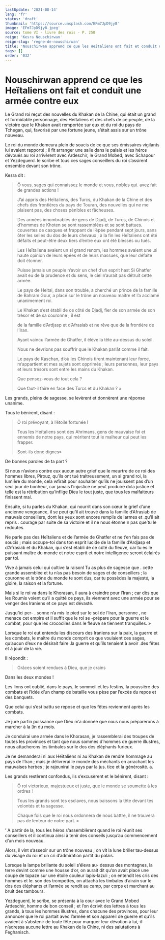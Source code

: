 ```yaml
---
lastUpdate: '2021-08-14'
lang: 'fr'
status: 'draft'
thumbnail: 'https://source.unsplash.com/EFm7JpD9jy8'
image: 'EFm7JpD9jy8.jpeg'
source: tome VI - livre des rois - P. 250
reign: 'Kesra Nouschirwan'
reign-slug: 'regne-de-nouschirwan'
title: 'Nouschirwan apprend ce que les Heïtaliens ont fait et conduit une armée contre eux | Le Livre des Rois | Shâhnâmeh'
tags: []
order: '032'
---
```


<!-- LTeX: language=fr -->

# Nouschirwan apprend ce que les Heïtaliens ont fait et conduit une armée contre eux

Le Grand roi reçut des nouvelles du Khakan de la Chine, qui était un grand et formidable personnage, des Heïtaliens et des chefs de ce peuple, de la victoire que le Khakan avait remportée sur eux et du roi du pays de Tchegan, qui, favorisé par une fortune jeune, s’était assis sur un trône nouveau.

Le roi du monde demeura plein de soucis de ce que ses émissaires vigilants lui avaient rapporté ; il fit arranger une salle dans le palais et les héros dévoués au roi arrivèrent avec Ardeschir, le Grand Mobed, avec Schapour et Yezdeguerd. le scribe et tous ces sages conseillers du roi s’assirent ensemble devant son trône.

Kesra dit :

> Ô vous, sages qui connaissez le monde et vous, nobles qui. avez fait de grandes actions !
>
> J’ai appris des Heïtaliens, des Turcs, du Khakan de la Chine et des chefs des frontières du pays de Touran, des nouvelles qui ne me plaisent pas, des choses pénibles et fâcheuses.
>
> Des armées innombrables de gens de Djadj, de Turcs, de Chinois et d’hommes de Khoten se sont rassemblées et se sont battues. couvertes de casques et frappant de l’épée pendant sept jours, sans ôter les selles du dos de leurs chevaux ; à la fin les Heïtaliens ont été défaits et peut-être deux tiers d’entre eux ont été blessés ou tués.
>
> Les Heïtaliena avaient un si grand renom, les hommes avaient une .si haute opinion de leurs épées et de leurs massues, que leur défaite doit étonner.
>
> Puisse jamais un peuple n’avoir un chef d’un esprit hast Si Ghatfer avait eu de la prudence et du sens, le ciel n’aurait pas détruit cette armée.
>
> Le pays de Heital, dans son trouble, a cherché un prince de la famille de Bahram Gour, a placé sur le trône un nouveau maître et l’a acclamé unanimement roi.
>
> Le Khakan s’est établi de ce côté de Djadj, fier de son armée de son trésor et de sa couronne ; il est
>
> de la famille d’Ardjasp et d’Afrasiab et ne rêve que de la frontière de l’Iran.
>
> Ayant vaincu l’armée de Ghatfer, il élève la tête au-dessus du soleil.
>
> Nous ne devrions pas souffrir que le Khakan parlât comme il fait.
>
> Le pays de Kaschan, d’où les Chinois tirent maintenant leur force, m’appartient et mes sujets sont opprimés ; leurs personnes, leur pays et leurs trésors sont entre les mains du Khakan.
>
> Que pensez-vous de tout cela ?
>
> Que faut-il faire en face des Turcs et du Khakan ? »

Les grands, pleins de sagesse, se levèrent et donnèrent une réponse unanime.

Tous le bénirent, disant :

> Ô roi prévoyant, à l’étoile fortunée !
>
> Tous les Heïtaliens sont des Ahrimans, gens de mauvaise foi et ennemis de notre pays, qui méritent tout le malheur qui peut les frapper.
>
> Sont-ils donc dignes»

De bonnes paroles de ta part ?

Si nous n’avions contre eux aucun autre grief que le meurtre de ce roi des hommes libres, Pirouz, qu’ils ont tué traltreusement, un si grand roi, la lumière du monde, cela wfirait pour souhaiter qu’ils ne jouissent pas d’un seul jour de bonheur, car jamais l’injustice ne peut produire dola justice et telle est la rétribution qu’inflige Dieu le tout juste, que tous les malfaiteurs finissent mal.

Ensuite, si tu parles du Khakan, qui nourrit dans son cœur le grief d’une ancienne vengeance, il se peut qu’il ait trouvé dans la famille d’Afrasiab de mauvais conseillers, dont les yeux sont encore remplis de larmes et .qu’il ait repris
. courage par suite de sa victoire et il ne nous étonne n pas que’tu le redoutes.

Ne parle pas des Heïtaliens et de l’armée de Ghatfer et ne t’en fais pas de soucis ; mais occupe-toi dans ton esprit lucide de la famille d’Ardjasp et d’Afrasiab et du Khakan, qui s’est établi de ce côté du fleuve, car tu es le puissant maître du monde et notre esprit et notre intelligence seront éclairés par toi.

Vive à jamais celui qui cultive la raisonl Tu as plus de sagesse que . cette grande assemblée et tu n’as pas besoin de sages et de conseillers ; la couronne et le trône du monde te sont dus, car tu possèdes la majesté, la gloire, la raison et la fortune.

Mais si le roi va dans le Khorasan, il aura à craindre pour l’Iran ; car dès que les Roumis voient qu’il a quitté ce pays, ils viennent avec une armée pour se venger des Iraniens et ce pays est dévasté.

Jusqu’ici per-
. sonne n’a mis le pied sur le sol de l’Iran, personne
, ne menace cet empire et il suffit que le roi se -prépare pour la guerre et le combat, pour que les crocodiles dans le fleuve se tiennent tranquilles. »

Lorsque le roi eut entendu les discours des Iraniens sur la paix, la guerre et les combats, le maître du monde comprit ce que voulaient ces sages, qu’aucun d’eux ne désirait faire .la guerre et qu’ils tenaient à avoir .des fêtes et à jouir de la vie.

Il répondit :

> Grâces soient rendues à Dieu, que je crains

Dans les deux mondes !

Les lions ont oublié, dans le pays, le sommeil et les festins, la poussière des combats et l’idée d’un champ de bataille vous pèse par l’excès du repos et des banquets.

Que celui qui s’est battu se repose et que les fêtes reviennent après les combats.

Je jure parfin puissance que Dieu m’a donnée que nous nous préparerons à marcher à la [in du mois.

Je conduirai une armée dans le Khorasan, je rassemblerai des troupes de toutes les provinces et tant que nous sommes d’hommes de guerre illustres, nous attacherons les timbales sur le dos des éléphants furieux.

Je ne demanderai ni aux Heïtaliens ni au Khakan de rendre hommage au pays de l’Iran ; mais je délivrerai le monde des méchants en arrachant les mauvaises herbes ; je rajeunirai le pays par la jus. tice et la générosité. a.

Les grands restèrent confondus, ils s’excusèrent et le bénirent, disant :

> Ô roi victorieux, majestueux et juste, que le monde se soumette à les ordres !
>
> Tous les grands sont tes esclaves, nous baissons la tête devant tes volontés et ta sagesse.
>
> Chaque fois que le roi nous ordonnera de nous battre, il ne trouvera pas de lenteur de notre part. »

’
A partir de la, tous les héros s’assemblèrent quand le roi réunit ses conseillers et il continua ainsi à tenir des conseils jusqu’au commencement d’un mois nouveau.

Alors, il vint s’asseoir sur un trône nouveau ; on vit la lune briller tau-dessus du visage du roi et un cri d’admiration partit du palais.

Lorsque la lampe brillante du soleil s’éleva au-
dessus des montagnes, la terre devint comme une housse d’or, on aurait dit qu’on avait placé une coupe de topaze sur une étoile couleur lapis-lazuli ; on entendit les cris des hommes et le. son des trompettes, on attacha les timbales d’airain sur le dos des éléphants et l’armée se rendit au camp, par corps et marchant au bruit des tambours.

Yezdeguerd, le scribe, se présenta à la cour avec le Grand Mobed Ardeschir, homme de bon conseil ; et l’on écrivit des lettres à tous les grands, à tous les hommes illustres, dans chacune des provinces, pour leur annoncer que le roi partait avec l’armée et son appareil de guerre et qu’ils avaient à s’abstenir de toute fête pour marquer leur dévotion à lui,-il n’adressa aucune lettre au Khakan de la Chine, ni des salutations à Feghanisch.
